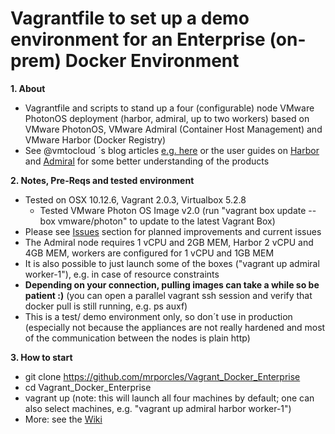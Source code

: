 # Vagrantfile to set up a demo environment for an Enterprise (on-prem) Docker Environment

**1. About**
  * Vagrantfile and scripts to stand up a four (configurable) node VMware PhotonOS deployment (harbor, admiral, up to two workers) based on VMware PhotonOS, VMware Admiral (Container Host Management) and VMware Harbor (Docker Registry)
  * See @vmtocloud ´s blog articles [e.g. here](http://www.vmtocloud.com/how-to-use-vmware-admiral-container-service-with-harbor-registry/) or the user guides on [Harbor](https://github.com/vmware/harbor/blob/master/docs/user_guide.md) and [Admiral](https://github.com/vmware/admiral#getting-started) for some better understanding of the products

**2. Notes, Pre-Reqs and tested environment**
  * Tested on OSX 10.12.6, Vagrant 2.0.3, Virtualbox 5.2.8
    * Tested VMware Photon OS Image v2.0 (run "vagrant box update --box vmware/photon" to update to the latest Vagrant Box)
  * Please see [Issues](https://github.com/embano1/Vagrant_Docker_Enterprise/issues) section for planned improvements and current issues
  * The Admiral node requires 1 vCPU and 2GB MEM, Harbor 2 vCPU and 4GB MEM, workers are configured for 1 vCPU and 1GB MEM
  * It is also possible to just launch some of the boxes ("vagrant up admiral worker-1"), e.g. in case of resource constraints
  * **Depending on your connection, pulling images can take a while so be patient :)** (you can open a parallel vagrant ssh session and verify that docker pull is still running, e.g. ps auxf)
  * This is a test/ demo environment only, so don´t use in production (especially not because the appliances are not really hardened and most of the communication between the nodes is plain http)
  
**3. How to start**
  * git clone https://github.com/mrporcles/Vagrant_Docker_Enterprise
  * cd Vagrant_Docker_Enterprise
  * vagrant up (note: this will launch all four machines by default; one can also select machines, e.g. "vagrant up admiral harbor worker-1")
  * More: see the [Wiki](https://github.com/embano1/Vagrant_Docker_Enterprise/wiki)

